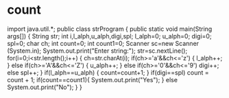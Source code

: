 # count
import java.util.*;
public class strProgram
{
   public static void main(String args[])
   {
    String str;
    int i,l_alph,u_alph,digi,spl;
    l_alph=0;
    u_alph=0;
    digi=0;
    spl=0;
    char ch;
    int count=0;
    int count1=0;
    Scanner sc=new Scanner (System.in);
    System.out.print("Enter string:");
    str=sc.nextLine();
    for(i=0;i<str.length();i++)
    {
       ch=str.charAt(i);
       if(ch>='a'&&ch<='z')
       {
       l_alph++;
       }
    else if(ch>='A'&&ch<='Z')
     {
      u_alph++;
     }
     else if(ch>='0'&&ch<='9')
        digi++;
     else 
       spl++;
    }
    if(l_alph==u_alph)
    {
     count=count+1;
     }
     if(digi==spl)
     count = count + 1;
     if(count==count1){
    System.out.print("Yes");
     }
    else
    System.out.print("No");
  }
}

